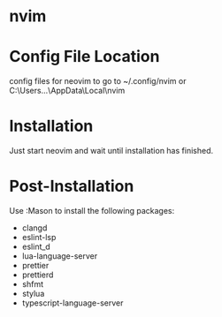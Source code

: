 # nvim

# Config File Location

config files for neovim to go to ~/.config/nvim or C:\Users\...\AppData\Local\nvim

# Installation

Just start neovim and wait until installation has finished.

# Post-Installation

Use :Mason to install the following packages:

- clangd
- eslint-lsp
- eslint_d
- lua-language-server
- prettier
- prettierd
- shfmt
- stylua
- typescript-language-server

